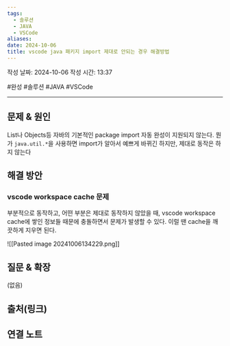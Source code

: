 ```yaml
---
tags:
  - 솔루션
  - JAVA
  - VSCode
aliases: 
date: 2024-10-06
title: vscode java 패키지 import 제대로 안되는 경우 해결방법
---
```

작성 날짜: 2024-10-06
작성 시간: 13:37

#완성 #솔루션 #JAVA #VSCode 

----

## 문제 & 원인

List나 Objects등 자바의 기본적인 package import 자동 완성이 지원되지 않는다. 뭔가 `java.util.*`을 사용하면 import가 알아서 예쁘게 바뀌긴 하지만, 제대로 동작은 하지 않는다

## 해결 방안

### vscode workspace cache 문제

부분적으로 동작하고, 어떤 부분은 제대로 동작하지 않았을 때, vscode workspace cache에 쌓인 정보들 때문에 충돌하면서 문제가 발생할 수 있다. 이럴 땐 cache을 깨끗하게 지우면 된다.

![[Pasted image 20241006134229.png]]


## 질문 & 확장

(없음)

## 출처(링크)


## 연결 노트
